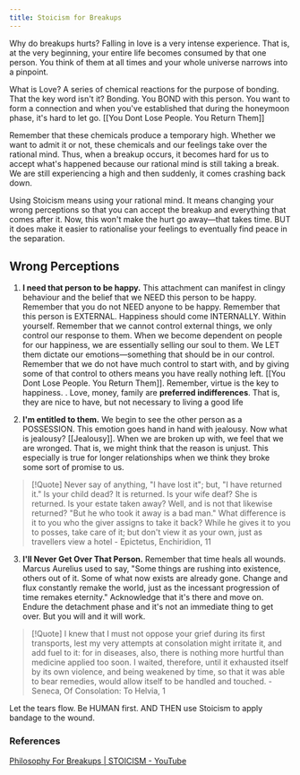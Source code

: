 ```yaml
---
title: Stoicism for Breakups
---
```



Why do breakups hurts? Falling in love is a very intense experience. That is, at the very beginning, your entire life becomes consumed by that one person. You think of them at all times and your whole universe narrows into a pinpoint. 

What is Love? A series of chemical reactions for the purpose of bonding. That the key word isn't it? Bonding. You BOND with this person. You want to form a connection and when you've established that during the honeymoon phase, it's hard to let go. [[You Dont Lose People. You Return Them]]

Remember that these chemicals produce a temporary high. Whether we want to admit it or not, these chemicals and our feelings take over the rational mind. Thus, when a breakup occurs, it becomes hard for us to accept what's happened because our rational mind is still taking a break. We are still experiencing a high and then suddenly, it comes crashing back down.

Using Stoicism means using your rational mind. It means changing your wrong perceptions so that you can accept the breakup and everything that comes after it. Now, this won't make the hurt go away—that takes time. BUT it does make it easier to rationalise your feelings to eventually find peace in the separation.

## Wrong Perceptions
1. **I need that person to be happy.**
This attachment can manifest in clingy behaviour and the belief that we NEED this person to be happy. Remember that you do not NEED anyone to be happy. Remember that this person is EXTERNAL. Happiness should come INTERNALLY. Within yourself. Remember that we cannot control external things, we only control our response to them. When we become dependent on people for our happiness, we are essentially selling our soul to them. We LET them dictate our emotions—something that should be in our control. Remember that we do not have much control to start with, and by giving some of that control to others means you have really nothing left. [[You Dont Lose People. You Return Them]].  Remember, virtue is the key to happiness. . Love, money, family are **preferred indifferences**. That is, they are nice to have, but not necessary to living a good life

2. **I'm entitled to them.** 
We begin to see the other person as a POSSESSION. This emotion goes hand in hand with jealousy. Now what is jealousy? [[Jealousy]]. When we are broken up with, we feel that we are wronged. That is, we might think that the reason is unjust. This especially is true for longer relationships when we think they broke some sort of promise to us. 
> [!Quote]
> Never say of anything, "I have lost it"; but, "I have returned it." Is your child dead? It is returned. Is your wife deaf? She is returned. Is your estate taken away? Well, and is not that likewise returned? "But he who took it away is a bad man." What difference is it to you who the giver assigns to take it back? While he gives it to you to posses, take care of it; but don't view it as your own, just as travellers view a hotel - Epictetus, Enchiridion, 11

3. **I'll Never Get Over That Person.**
Remember that time heals all wounds. Marcus Aurelius used to say, "Some things are rushing into existence, others out of it. Some of what now exists are already gone. Change and flux constantly remake the world, just as the incessant progression of time remakes eternity." Acknowledge that it's there and move on. Endure the detachment phase and it's not an immediate thing to get over. But you will and it will work.
> [!Quote]
> I knew that I must not oppose your grief during its first transports, lest my very attempts at consolation might irritate it, and add fuel to it: for in diseases, also, there is nothing more hurtful than medicine applied too soon. I waited, therefore, until it exhausted itself by its own violence, and being weakened by time, so that it was able to bear remedies, would allow itself to be handled and touched. - Seneca, Of Consolation: To Helvia, 1

Let the tears flow. Be HUMAN first. AND THEN use Stoicism to apply bandage to the wound.


### References
[Philosophy For Breakups | STOICISM - YouTube](https://www.youtube.com/watch?v=E-MNYzRg2h8)